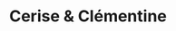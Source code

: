 ---
title: "Cerise & Clémentine"
url: /saint-romain-de-colbosc/cerise-et-clementine/
shop: légumes
---